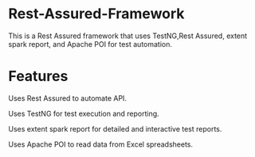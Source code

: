 # Rest-Assured-Framework

This is a Rest Assured framework that uses TestNG,Rest Assured, extent spark report, and Apache POI for test automation.

# Features

Uses Rest Assured to automate API.

Uses TestNG for test execution and reporting.

Uses extent spark report for detailed and interactive test reports.

Uses Apache POI to read data from Excel spreadsheets.
